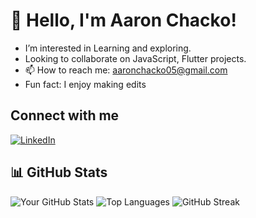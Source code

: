 # 👋 Hello, I'm Aaron Chacko!

-  I’m interested in Learning and exploring.
-  Looking to collaborate on JavaScript, Flutter projects.
- 📫 How to reach me: aaronchacko05@gmail.com
-  Fun fact: I enjoy making edits

## Connect with me
[![LinkedIn](https://img.shields.io/badge/LinkedIn-0077B5?style=for-the-badge&logo=linkedin&logoColor=white)](https://www.linkedin.com/in/aaron-chacko/)

## 📊 GitHub Stats

![Your GitHub Stats](https://github-readme-stats.vercel.app/api?username=Aaron-Chacko&show_icons=true&theme=radical)
![Top Languages](https://github-readme-stats.vercel.app/api/top-langs/?username=Aaron-Chacko&layout=compact&theme=radical)
![GitHub Streak](https://streak-stats.demolab.com/?user=Aaron-Chacko&theme=radical)

<!---
Aaron-Chacko/Aaron-Chacko is a ✨ special ✨ repository because its `README.md` (this file) appears on your GitHub profile.
You can click the Preview link to take a look at your changes.
--->
